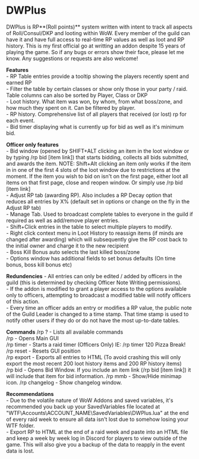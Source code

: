 # DWPlus
DWPlus is RP**(Roll points)** system written with intent to track all aspects of Roll/Consul/DKP and looting within WoW. Every member of the guild can have it and have full access to real-time RP values as well as loot and RP history.
This is my first official go at writting an addon despite 15 years of playing the game. So if any bugs or errors show their face, please let me know. Any suggestions or requests are also welcome!  
  
**Features**  
	- RP Table entries provide a tooltip showing the players recently spent and earned RP  
	- Filter the table by certain classes or show only those in your party / raid. Table columns can also be sorted by Player, Class or DKP  
	- Loot history. What item was won, by whom, from what boss/zone, and how much they spent on it. Can be filtered by player.  
	- RP history. Comprehensive list of all players that received (or lost) rp for each event.  
	- Bid timer displaying what is currently up for bid as well as it's minimum bid.  
  
**Officer only features**  
	- Bid window (opened by SHIFT+ALT clicking an item in the loot window or by typing /rp bid [item link]) that starts bidding, collects all bids submitted, and awards the item. NOTE: Shift+Alt clicking an item only works if the item in in one of the first 4 slots of the loot window due to restrictions at the moment. If the item you wish to bid on isn't on the first page, either loot all items on that first page, close and reopen window. Or simply use /rp bid [item link]  
	- Adjust RP tab (awarding RP). Also includes a RP Decay option that reduces all entries by X% (default set in options or change on the fly in the Adjust RP tab)   
	- Manage Tab. Used to broadcast complete tables to everyone in the guild if required as well as add/remove player entries.  
	- Shift+Click entries in the table to select multiple players to modify.  
	- Right click context menu in Loot History to reassign items (if minds are changed after awarding) which will subsequently give the RP cost back to the initial owner and charge it to the new recipient  
	- Boss Kill Bonus auto selects the last killed boss/zone  
	- Options window has additional fields to set bonus defaults (On time bonus, boss kill bonus etc)  
  
**Redundencies**
	- All entries can only be edited / added by officers in the guild (this is determined by checking Officer Note Writing permissions).  
	- If the addon is modified to grant a player access to the options available only to officers, attempting to broadcast a modified table will notify officers of this action.  
	- Every time an officer adds an entry or modifies a RP value, the public note of the Guild Leader is changed to a time stamp. That time stamp is used to notify other users if they do or do not have the most up-to-date tables.  
  
**Commands** 
	/rp ?  	- Lists all available commands  
	/rp 		- Opens Main GUI  
	/rp timer	- Starts a raid timer (Officers Only) IE: /rp timer 120 Pizza Break!  
	/rp reset 	- Resets GUI position  
	/rp export  - Exports all entries to HTML (To avoid crashing this will only export the most recent 200 loot history items and 200 RP history items)  
	/rp bid 	- Opens Bid Window. If you include an item link (/rp bid [item link]) it will include that item for bid information.
	/rp mmb     - Show/Hide minimap icon.
	/rp changelog - Show changelog window.
  
**Recommendations**  
	- Due to the volatile nature of WoW Addons and saved variables, it's recommended you back up your SavedVariables file located at "WTF\Accounts\ACCOUNT_NAME\SavedVariables\DWPlus.lua" at the end of every raid week to ensure all data
	  isn't lost due to somehow losing your WTF folder.  
	- Export RP to HTML at the end of a raid week and paste into an HTML file and keep a week by week log in Discord for players to view outside of the game. This will also give you a backup of the data to reapply in the event data is lost.  
